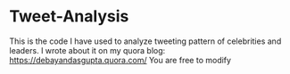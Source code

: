 # Tweet-Analysis
This is the code I have used to analyze tweeting pattern of celebrities and leaders. I wrote about it on my quora blog: https://debayandasgupta.quora.com/ You are free to modify
